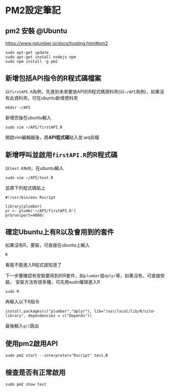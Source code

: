 # PM2設定筆記

## pm2 安裝 @Ubuntu
https://www.rplumber.io/docs/hosting.html#pm2

```
sudo apt-get update
sudo apt-get install nodejs npm
sudo npm install -g pm2
```

## 新增包括API指令的R程式碼檔案
以`firstAPI.R`為例，先進到未來要放API的R程式碼資料夾(以`~/API`為例)，如果沒有此資料夾，可在ubuntu新增資料夾

```
mkdir ~/API
```

新增完後在ubuntu輸入

```
sudo vim ~/API/firstAPI.R
```

開啟vim編輯器後，將**API程式碼**貼入並:wq存檔

## 新增呼叫並啟用`firstAPI.R`的R程式碼
以`test.R為例`，在ubuntu輸入
```
sudo vim ~/API/test.R
```
並將下列程式碼貼上
```
#!/usr/bin/env Rscript

library(plumber)
pr <- plumb('~/API/firstAPI.R')
pr$run(port=4000)
```

## 確定Ubuntu上有R以及會用到的套件
如果沒有R，要裝，可直接在ubuntu上輸入
```
R
```
看能不能進入R程式就知道了

下一步要確認有安裝要用到的R套件，如`plumber`或`dplyr`等，如果沒有，可直接安裝。
安裝方法有很多種，可先用sudo權限進入R
```
sudo R
```
再輸入以下R指令

```
install.packages(c("plumber","dplyr"), lib="/usr/local/lib/R/site-library", dependencies = c("Depends"))
```

最後輸入`q()`跳出


## 使用pm2啟用API
```
sudo pm2 start --interpreter="Rscript" test.R
```

## 檢查是否有正常啟用
```
sudo pm2 show test
```
